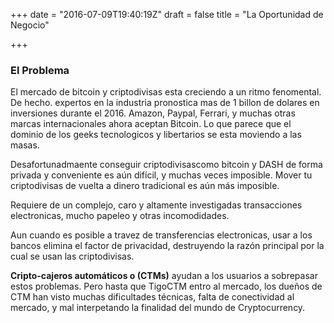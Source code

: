 +++
date = "2016-07-09T19:40:19Z"
draft = false
title = "La Oportunidad de Negocio"

+++


###     El Problema
   El mercado de bitcoin y criptodivisas esta creciendo a un ritmo fenomental. De hecho. expertos en la industria pronostica mas de 1 billon de dolares en inversiones durante el 2016. Amazon, Paypal, Ferrari, y muchas otras marcas internacionales ahora aceptan Bitcoin. Lo que parece que el dominio de los geeks tecnologicos y libertarios se esta moviendo a las masas.
   
Desafortunadmaente conseguir criptodivisascomo bitcoin y DASH de forma privada y conveniente es aún difícil, y muchas veces imposible. Mover tu criptodivisas de vuelta a dinero tradicional es aún más imposible.

Requiere de un complejo, caro y altamente investigadas transacciones electronicas, mucho papeleo y otras incomodidades.

Aun cuando es posible a travez de transferencias electronicas, usar a los bancos elimina el factor de privacidad, destruyendo la razón principal por la cual se usan las criptodivisas.

**Cripto-cajeros automáticos o (CTMs)** ayudan a los usuarios a sobrepasar estos problemas. Pero hasta que TigoCTM entro al mercado, los dueños de CTM han visto muchas dificultades técnicas, falta de conectividad al mercado, y mal interpetando la finalidad del mundo de Cryptocurrency.
